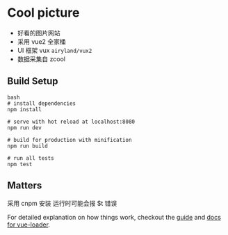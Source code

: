 # Cool picture

- 好看的图片网站
- 采用 vue2 全家桶
- UI 框架 vux `airyland/vux2`
- 数据采集自 zcool

## Build Setup
    bash
    # install dependencies
    npm install

    # serve with hot reload at localhost:8080
    npm run dev

    # build for production with minification
    npm run build

    # run all tests
    npm test

## Matters
  采用 cnpm 安装 运行时可能会报 $t 错误

For detailed explanation on how things work, checkout the [guide](http://vuejs-templates.github.io/webpack/) and [docs for vue-loader](http://vuejs.github.io/vue-loader).

